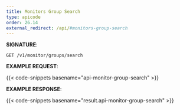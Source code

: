 ```yaml
---
title: Monitors Group Search
type: apicode
order: 26.14
external_redirect: /api/#monitors-group-search
---
```


**SIGNATURE**:

`GET /v1/monitor/groups/search`

**EXAMPLE REQUEST**:

{{< code-snippets basename="api-monitor-group-search" >}}

**EXAMPLE RESPONSE**:

{{< code-snippets basename="result.api-monitor-group-search" >}}
